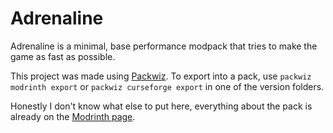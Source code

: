 # Adrenaline
Adrenaline is a minimal, base performance modpack that tries to make the game as fast as possible.

This project was made using [Packwiz](https://github.com/packwiz/packwiz). To export into a pack, use `packwiz modrinth export` or `packwiz curseforge export` in one of the version folders.

Honestly I don't know what else to put here, everything about the pack is already on the [Modrinth page](https://modrinth.com/modpack/adrenaline).
